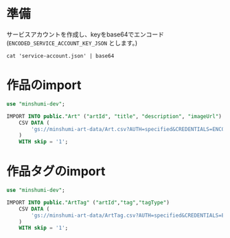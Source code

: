 
# 準備

サービスアカウントを作成し、keyをbase64でエンコード
(`ENCODED_SERVICE_ACCOUNT_KEY_JSON` とします。)

```shell
cat 'service-account.json' | base64
```



# 作品のimport

```sql
use "minshumi-dev";

IMPORT INTO public."Art" ("artId", "title", "description", "imageUrl")
    CSV DATA (
        'gs://minshumi-art-data/Art.csv?AUTH=specified&CREDENTIALS=ENCODED_SERVICE_ACCOUNT_KEY_JSON'
    )
    WITH skip = '1';

```

# 作品タグのimport

```sql
use "minshumi-dev";

IMPORT INTO public."ArtTag" ("artId","tag","tagType")
    CSV DATA (
        'gs://minshumi-art-data/ArtTag.csv?AUTH=specified&CREDENTIALS=ENCODED_SERVICE_ACCOUNT_KEY_JSON'
    )
    WITH skip = '1';

```


